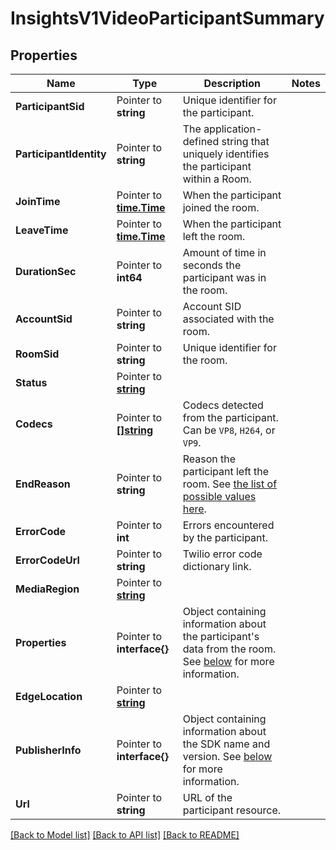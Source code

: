 # InsightsV1VideoParticipantSummary

## Properties

Name | Type | Description | Notes
------------ | ------------- | ------------- | -------------
**ParticipantSid** | Pointer to **string** | Unique identifier for the participant. |
**ParticipantIdentity** | Pointer to **string** | The application-defined string that uniquely identifies the participant within a Room. |
**JoinTime** | Pointer to [**time.Time**](time.Time.md) | When the participant joined the room. |
**LeaveTime** | Pointer to [**time.Time**](time.Time.md) | When the participant left the room. |
**DurationSec** | Pointer to **int64** | Amount of time in seconds the participant was in the room. |
**AccountSid** | Pointer to **string** | Account SID associated with the room. |
**RoomSid** | Pointer to **string** | Unique identifier for the room. |
**Status** | Pointer to [**string**](VideoParticipantSummaryEnumRoomStatus.md) |  |
**Codecs** | Pointer to [**[]string**](VideoParticipantSummaryEnumCodec.md) | Codecs detected from the participant. Can be `VP8`, `H264`, or `VP9`. |
**EndReason** | Pointer to **string** | Reason the participant left the room. See [the list of possible values here](https://www.twilio.com/docs/video/troubleshooting/video-log-analyzer-api#end_reason). |
**ErrorCode** | Pointer to **int** | Errors encountered by the participant. |
**ErrorCodeUrl** | Pointer to **string** | Twilio error code dictionary link. |
**MediaRegion** | Pointer to [**string**](VideoParticipantSummaryEnumTwilioRealm.md) |  |
**Properties** | Pointer to **interface{}** | Object containing information about the participant's data from the room. See [below](https://www.twilio.com/docs/video/troubleshooting/video-log-analyzer-api#properties) for more information. |
**EdgeLocation** | Pointer to [**string**](VideoParticipantSummaryEnumEdgeLocation.md) |  |
**PublisherInfo** | Pointer to **interface{}** | Object containing information about the SDK name and version. See [below](https://www.twilio.com/docs/video/troubleshooting/video-log-analyzer-api#publisher_info) for more information. |
**Url** | Pointer to **string** | URL of the participant resource. |

[[Back to Model list]](../README.md#documentation-for-models) [[Back to API list]](../README.md#documentation-for-api-endpoints) [[Back to README]](../README.md)


